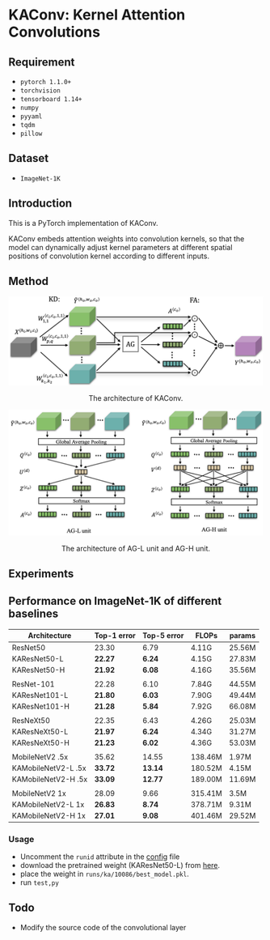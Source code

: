 # KAConv: Kernel Attention Convolutions

## Requirement
- `pytorch 1.1.0+`
- `torchvision`
- `tensorboard 1.14+`
- `numpy`
- `pyyaml`
- `tqdm`
- `pillow`

## Dataset
- `ImageNet-1K`

## Introduction
This is a PyTorch implementation of KAConv. 

KAConv embeds attention weights into convolution kernels, so that the model can dynamically adjust kernel parameters at different spatial positions of convolution kernel according to different inputs. 

## Method
![](fig/KAConv.png)
<p align="center"> The architecture of KAConv. </p>

![](fig/AG.png)
<p align="center"> The architecture of AG-L unit and AG-H unit. </p>

## Experiments
## Performance on ImageNet-1K of different baselines
| Architecture                |Top-1 error |Top-5 error |FLOPs  |params |
| ----                 | ----     | ----      | ----     |-----|
| ResNet50           | 23.30      | 6.79      | 4.11G      |25.56M|
| KAResNet50-L           | **22.27**        | **6.24**         | 4.15G        |27.83M|
| KAResNet50-H           | **21.92**        | **6.08**         | 4.16G        |35.56M|
||
| ResNet-101           | 22.28       | 6.10       | 7.84G      |44.55M|
| KAResNet101-L           | **21.80**        | **6.03**         | 7.90G        |49.44M|
| KAResNet101-H           | **21.28**        | **5.84**         | 7.92G        |66.08M|
||
| ResNeXt50           | 22.35      | 6.43       | 4.26G      |25.03M|
| KAResNeXt50-L           | **21.97**        | **6.24**         | 4.34G        |31.27M|
| KAResNeXt50-H           | **21.23**        | **6.02**         | 4.36G        |53.03M|
||
| MobileNetV2 .5x           | 35.62      | 14.55      | 138.46M   |1.97M|
| KAMobileNetV2-L .5x           | **33.72**        | **13.14**         | 180.52M        |4.15M|
| KAMobileNetV2-H .5x           | **33.09**        | **12.77**         | 189.00M        |11.69M|
||
| MobileNetV2 1x           | 28.09      | 9.66      | 315.41M   |3.5M|
| KAMobileNetV2-L 1x           | **26.83**        | **8.74**         | 378.71M        |9.31M|
| KAMobileNetV2-H 1x           | **27.01**        | **9.08**         | 401.46M        |29.52M|

### Usage
- Uncomment the `runid` attribute in the [config](configs/ka.yml) file
- download the pretrained weight (KAResNet50-L) from [here](https://drive.google.com/file/d/1M_GFdilcO78pD3sFhKbIBvrg7riM6zBU/view?usp=sharing).
- place the weight in `runs/ka/10086/best_model.pkl`.
- run `test,py`

## Todo
- Modify the source code of the convolutional layer